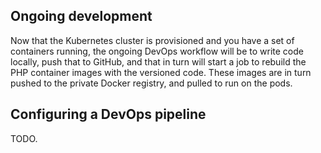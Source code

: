 ## Ongoing development
Now that the Kubernetes cluster is provisioned and you have a set of containers running, the ongoing DevOps workflow will be to write code locally, push that to GitHub, and that in turn will start a job to rebuild the PHP container images with the versioned code. These images are in turn pushed to the private Docker registry, and pulled to run on the pods.

## Configuring a DevOps pipeline
TODO.
